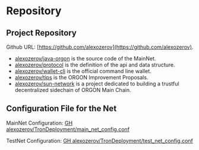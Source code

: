 # Repository

## Project Repository

Github URL: [https://github.com/alexozerov](https://github.com/alexozerov).

- [alexozerov/java-orgon](https://github.com/alexozerov/java-orgon) is the source code of the MainNet.
- [alexozerov/protocol](https://github.com/alexozerov/protocol) is the definition of the api and data structure.
- [alexozerov/wallet-cli](https://github.com/alexozerov/wallet-cli) is the official command line wallet.
- [alexozerov/tips](https://github.com/alexozerov/tips) is the ORGON Improvement Proposals.
- [alexozerov/sun-network](https://github.com/alexozerov/sun-network) is a project dedicated to building a trustful decentralized sidechain of ORGON Main Chain.

## Configuration File for the Net

MainNet Configuration:
[GH alexozerov/TronDeployment/main_net_config.conf](https://orgonscan.org/api/files/full05.conf)

TestNet Configuration:
[GH alexozerov/TronDeployment/test_net_config.conf](http://quasar.orgonscan.org/api/files/full05.conf)
